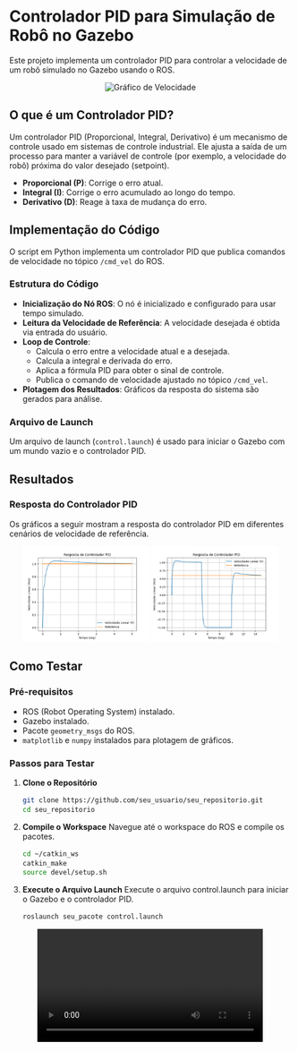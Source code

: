 # Controlador PID para Simulação de Robô no Gazebo

Este projeto implementa um controlador PID para controlar a velocidade de um robô simulado no Gazebo usando o ROS.

<p align="center">
  <img src="https://upload.wikimedia.org/wikipedia/commons/thumb/2/24/Feedback_loop_with_descriptions.svg/400px-Feedback_loop_with_descriptions.svg.png" alt="Gráfico de Velocidade">
</p>

## O que é um Controlador PID?

Um controlador PID (Proporcional, Integral, Derivativo) é um mecanismo de controle usado em sistemas de controle industrial. Ele ajusta a saída de um processo para manter a variável de controle (por exemplo, a velocidade do robô) próxima do valor desejado (setpoint).

- **Proporcional (P)**: Corrige o erro atual.
- **Integral (I)**: Corrige o erro acumulado ao longo do tempo.
- **Derivativo (D)**: Reage à taxa de mudança do erro.

## Implementação do Código

O script em Python implementa um controlador PID que publica comandos de velocidade no tópico `/cmd_vel` do ROS.

### Estrutura do Código

- **Inicialização do Nó ROS**: O nó é inicializado e configurado para usar tempo simulado.
- **Leitura da Velocidade de Referência**: A velocidade desejada é obtida via entrada do usuário.
- **Loop de Controle**: 
  - Calcula o erro entre a velocidade atual e a desejada.
  - Calcula a integral e derivada do erro.
  - Aplica a fórmula PID para obter o sinal de controle.
  - Publica o comando de velocidade ajustado no tópico `/cmd_vel`.
- **Plotagem dos Resultados**: Gráficos da resposta do sistema são gerados para análise.

### Arquivo de Launch

Um arquivo de launch (`control.launch`) é usado para iniciar o Gazebo com um mundo vazio e o controlador PID.

## Resultados

### Resposta do Controlador PID

Os gráficos a seguir mostram a resposta do controlador PID em diferentes cenários de velocidade de referência.

<p align="center">
  <img src="docs/result1.png" alt="Gráfico de Velocidade 1" width="45%" />
  <img src="docs/result2.png" alt="Gráfico de Velocidade 2" width="45%" />
</p>

## Como Testar

### Pré-requisitos

- ROS (Robot Operating System) instalado.
- Gazebo instalado.
- Pacote `geometry_msgs` do ROS.
- `matplotlib` e `numpy` instalados para plotagem de gráficos.

### Passos para Testar

1. **Clone o Repositório**

   ```bash
   git clone https://github.com/seu_usuario/seu_repositorio.git
   cd seu_repositorio

2. **Compile o Workspace**
   Navegue até o workspace do ROS e compile os pacotes.
   
   ```bash
   cd ~/catkin_ws
   catkin_make
   source devel/setup.sh

3. **Execute o Arquivo Launch**
   Execute o arquivo control.launch para iniciar o Gazebo e o controlador PID.
      
   ```bash
   roslaunch seu_pacote control.launch

<p align="center">
  <video width="80%" controls>
    <source src="docs/video.mp4" type="video/mp4">
    Seu navegador não suporta a tag de vídeo.
  </video>
</p>
